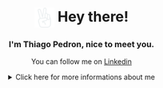 

<h1 align='center'><img align='center' width='40' alt="GIF" src="https://github.com/AllanKley/AllanKley/blob/main/public/images/Peace.png"/> Hey there!</h1>

<h3 align='center'>I'm Thiago Pedron, nice to meet you.</h3>

<p align='center'>You can follow me on <a href="https://br.linkedin.com/in/thiago-pedron-4598a118b">Linkedin</a> 

<details align='center' ><summary> Click here for more informations about me</summary>

<div align='left'>
  <h2><img align='center' width='35' alt="GIF" src="https://github.com/AllanKley/AllanKley/blob/main/public/images/Profile.png"/> General info:</h2>
  - <img align='center' width='30' alt="GIF" src="https://github.com/AllanKley/AllanKley/blob/main/public/images/BoschLogo.png"/>   software development trainee at Bosch 
  <br>
  - <img align='center' width='30' alt="GIF" src="https://github.com/AllanKley/AllanKley/blob/main/public/images/Birthday.png"/>   21 years old
  <br>
  - <img align='center' width='30' alt="GIF" src="https://github.com/AllanKley/AllanKley/blob/main/public/images/Study.png"/>   I'm a computer engineering student
  <br>
  - <img align='center' width='30' alt="GIF" src="https://github.com/AllanKley/AllanKley/blob/main/public/images/Mail.png"/>   How to reach me: thiagopedron70@gmail.com
</div>


## Some languages and tools i use
  
  <p align="center">
    <img height="60" src="https://raw.githubusercontent.com/devicons/devicon/master/icons/csharp/csharp-plain.svg">
    <img height="60" src="https://github.com/devicons/devicon/blob/master/icons/cplusplus/cplusplus-plain.svg">
    <img height="60" src="https://raw.githubusercontent.com/devicons/devicon/master/icons/python/python-plain.svg">
    <img height="60" src="https://raw.githubusercontent.com/devicons/devicon/master/icons/html5/html5-plain.svg">
    <img height="60" src="https://raw.githubusercontent.com/devicons/devicon/master/icons/css3/css3-plain.svg">
    <img height="60" src="https://github.com/devicons/devicon/blob/master/icons/javascript/javascript-plain.svg">
    <img height="60" src="https://github.com/devicons/devicon/blob/master/icons/angularjs/angularjs-plain.svg">
    <img height="60" src="https://github.com/devicons/devicon/blob/master/icons/microsoftsqlserver/microsoftsqlserver-plain.svg">
    <img height="60" src="https://github.com/rodrigo2019/rodrigo2019/blob/main/public/images/arduino.png">
  </p>
<img src="https://github-readme-stats.vercel.app/api/top-langs/?username=thiagoPedron&layout=compact&langs_count=7&theme=apprentice"/>


### This readme.md was heavily based on my friend [AllanKley](https://github.com/AllanKley)
<p align="center">
  <img src="https://capsule-render.vercel.app/api?type=waving&color=gradient&height=60&section=footer"/>
</p>

